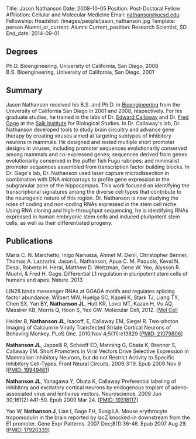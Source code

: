 Title: Jason Nathanson
Date: 2008-10-05
Position: Post-Doctoral Fellow
Affiliation: Cellular and Molecular Medicine
Email: nathanson@ucsd.edu
Fellowship: 
Headshot: /images/people/jason_nathanson.jpg
Template: person
Alumni_or_current: Alumni
Current_position: Research Scientist, SD
End_date: 2014-09-01

## Degrees
Ph.D. Bioengineering, University of California, San Diego, 2008 <br>
B.S. Bioengineering, University of California, San Diego, 2001 <br>

## Summary
Jason Nathanson received his B.S. and Ph.D. in [Bioengineering](http://be.ucsd.edu/) from the University of California San Diego in 2001 and 2008, respectively. For his graduate studies, he trained in the labs of Dr. [Edward Callaway](http://www.salk.edu/faculty/callaway.html) and Dr. [Fred Gage](http://www.salk.edu/faculty/gage.html) at the [Salk Institute](http://www.salk.edu/) for Biological Studies. In Dr. Callaway's lab, Dr. Nathanson developed tools to study brain circuitry and advance gene therapy by creating viruses aimed at targeting subtypes of inhibitory neurons in mammals. He designed and tested multiple short promoter designs in viruses, including promoter sequences evolutionarily conserved among mammals and co-expressed genes; sequences derived from genes evolutionarily conserved in the puffer fish Fugu rubripes; and minimalist promoter sequences assembled from transcription factor building blocks.  In Dr. Gage's lab, Dr. Nathanson used laser capture microdissection in combination with DNA microarrays to profile gene expression in the subgranular zone of the hippocampus. This work focused on identifying the transcriptional signatures among the diverse cell types that contribute to the neurogenic nature of this region. Dr. Nathanson is now studying the roles of coding and non-coding RNAs expressed in the stem cell niche. Using RNA cloning and high-throughput sequencing, he is identifying RNAs expressed in human embryonic stem cells and induced pluripotent stem cells, as well as their differentiated progeny.

## Publications
Maria C. N. Marchetto, Inigo Narvaiza, Ahmet M. Denli, Christopher Benner, Thomas A. Lazzarini, Jason L. Nathanson, Apua C. M. Paquola, Keval N. Desai, Roberto H. Herai, Matthew D. Weitzman, Gene W. Yeo, Alysson R. Muotri, & Fred H. Gage. Differential L1 regulation in pluripotent stem cells of humans and apes. Nature. 2013 

LIN28 binds messenger RNAs at GGAGA motifs and regulates splicing factor abundance. Wilbert MW, Huelga SC, Kapeli K, Stark TJ, Liang TY, Chen SX, Yan BY, **Nathanson JL**, Hutt KR, Lovci MT, Kazan H, Vu AQ, Massirer KB, Morris Q, Hoon S, Yeo GW. Molecular Cell, 2012. [[Mol Cell](http://www.cell.com/molecular-cell/abstract/S1097-2765(12)00690-9)

Heider B, **Nathanson JL**, Isacoff, E, Callaway EM, Siegel R. Two-photon Imaging of Calcium in Virally Transfected Striate Cortical Neurons of Behaving Monkey. PLoS One. 2010;Nov 4;5(11):e13829 [[PMID: 21079806](http://www.ncbi.nlm.nih.gov/pubmed/21079806)]

**Nathanson JL**, Jappelli R, Scheeff ED, Manning G, Obata K, Brenner S, Callaway EM. Short Promoters in Viral Vectors Drive Selective Expression in Mammalian Inhibitory Neurons, but do not Restrict Activity to Specific Inhibitory Cell-Types. Front Neural Circuits. 2009;3:19. Epub 2009 Nov 9 [[PMID: 19949461](http://www.ncbi.nlm.nih.gov/pubmed/19949461)]

**Nathanson JL**, Yanagawa Y, Obata K, Callaway Preferential labeling of inhibitory and excitatory cortical neurons by endogenous tropism of adeno-associated virus and lentivirus vectors. Neuroscience. 2009 Jun 30;161(2):441-50. Epub 2009 Mar 24. [[PMID: 19318117](http://www.ncbi.nlm.nih.gov/pubmed/19318117)]

Yao W, **Nathanson J**, Lian I, Gage FH, Sung LA. Mouse erythrocyte tropomodulin in the brain reported by lacZ knocked-in downstream from the E1 promoter. Gene Expr Patterns. 2007 Dec;8(1):36-46. Epub 2007 Aug 29. [[PMID: 17920339](http://www.ncbi.nlm.nih.gov/pubmed/17920339)]


